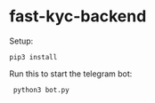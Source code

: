 # fast-kyc-backend

Setup: 
```
pip3 install
```

Run this to start the telegram bot:
```
 python3 bot.py
```
